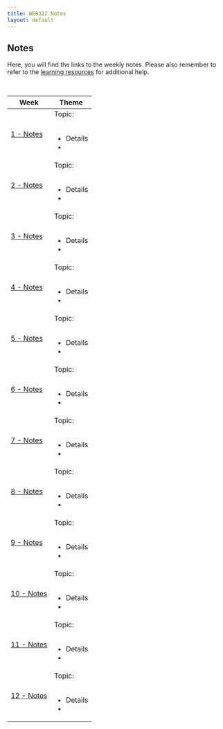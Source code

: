 ```yaml
---
title: WEB322 Notes
layout: default
---
```


## Notes

Here, you will find the links to the weekly notes.  Please also remember to refer to the [learning resources](/web322/resources) for additional help.

<br>

<table>
<thead>
<tr>
<th>Week</th>
<th>Theme</th>
</tr>
</thead>
<tbody>
<tr>
<td><a href="/web422/notes/week01">1 - Notes</a></td>
<td>
  Topic:<br><br>
<ul>
<li>Details<li>
</ul>
</td>
</tr>
<tr>
<td><a href="/web422/notes/week02">2 - Notes</a></td>
<td>
  Topic:<br><br>
<ul>
<li>Details<li>
</ul>
</td>
</tr>
<tr>
<td><a href="/web422/notes/week03">3 - Notes</a></td>
<td>
Topic:<br><br>
<ul>
<li>Details<li>
</ul>
</td>
</tr>
<tr>
<td><a href="/web422/notes/week04">4 - Notes</a></td>
<td>
Topic:<br><br>
<ul>
<li>Details<li>
</ul>
</td>
</tr>
<tr>
<td><a href="/web422/notes/week05">5 - Notes</a></td>
<td>
Topic:<br><br>
<ul>
<li>Details<li>
</ul>
</td>
</tr>
<tr>
<td><a href="/web422/notes/week06">6 - Notes</a></td>
<td>
Topic:<br><br>
<ul>
<li>Details<li>
</ul>
</td>
</tr>
<tr>
<td><a href="/web422/notes/week07">7 - Notes</a></td>
<td>
Topic:<br><br>
<ul>
<li>Details<li>
</ul>
</td>
</tr>
<tr>
<td><a href="/web422/notes/week08">8 - Notes</a></td>
<td>
Topic:<br><br>
<ul>
<li>Details<li>
</ul>
</td>
</tr>
  <tr>
<td><a href="/web422/notes/week09">9 - Notes</a></td>
<td>
Topic:<br><br>
<ul>
<li>Details<li>
</ul>
</td>
</tr>
  <tr>
<td><a href="/web422/notes/week10">10 - Notes</a></td>
<td>
Topic:<br><br>
<ul>
<li>Details<li>
</ul>
</td>
</tr>
    <tr>
<td><a href="/web422/notes/week11">11 - Notes</a></td>
<td>
Topic:<br><br>
<ul>
<li>Details<li>
  </ul>
</td>
</tr>
  <tr>
<td><a href="/web422/notes/week12">12 - Notes</a></td>
<td>
Topic:<br><br>
<ul>
<li>Details<li>
</ul>  
</td>
</tr>
</tbody>
</table>
